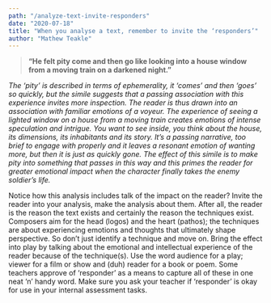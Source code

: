 ```yaml
---
path: "/analyze-text-invite-responders"
date: "2020-07-18"
title: "When you analyse a text, remember to invite the ‘responders’"
author: "Mathew Teakle"
---
```


> **“He felt pity come and then go like looking into a house window from a moving train on a darkened night.”**

*The ‘pity’ is described in terms of ephemerality, it ‘comes’ and then ‘goes’ so quickly, but the simile suggests that a passing association with this experience invites more inspection. The reader is thus drawn into an association with familiar emotions of a voyeur. The experience of seeing a lighted window on a house from a moving train creates emotions of intense speculation and intrigue. You want to see inside, you think about the house, its dimensions, its inhabitants and its story. It’s a passing narrative, too brief to engage with properly and it leaves a resonant emotion of wanting more, but then it is just as quickly gone. The effect of this simile is to make pity into something that passes in this way and this primes the reader for greater emotional impact when the character finally takes the enemy soldier’s life.*

Notice how this analysis includes talk of the impact on the reader? Invite the reader into your analysis, make the analysis about them. After all, the reader is the reason the text exists and certainly the reason the techniques exist. Composers aim for the head (logos) and the heart (pathos); the techniques are about experiencing emotions and thoughts that ultimately shape perspective. So don’t just identify a technique and move on. Bring the effect into play by talking about the emotional and intellectual experience of the reader because of the technique(s). Use the word audience for a play; viewer for a film or show and (duh) reader for a book or poem. Some teachers approve of ‘responder’ as a means to capture all of these in one neat ‘n’ handy word. Make sure you ask your teacher if ‘responder’ is okay for use in your internal assessment tasks. 
